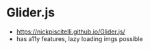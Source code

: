 # Glider.js

- https://nickpiscitelli.github.io/Glider.js/
- has a11y features, lazy loading imgs possible
